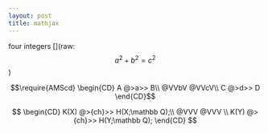 ```yaml
---
layout: post
title: mathjax
--- 
```


<script type="text/javascript" src="https://cdn.mathjax.org/mathjax/latest/MathJax.js?config=TeX-AMS-MML_HTMLorMML"></script>

four integers
[](raw: $$a^2 + b^2 = c^2$$)

$$\require{AMScd} \begin{CD} A @>a>> B\\ @VVbV @VVcV\\ C @>d>> D \end{CD}$$


$$
\begin{CD}
K(X) @>{ch}>> H(X;\mathbb Q);\\
@VVV @VVV \\
K(Y) @>{ch}>> H(Y;\mathbb Q);
\end{CD}
$$
